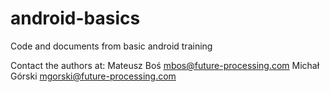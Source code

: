 # android-basics
Code and documents from basic android training

Contact the authors at:
Mateusz Boś mbos@future-processing.com
Michał Górski mgorski@future-processing.com
